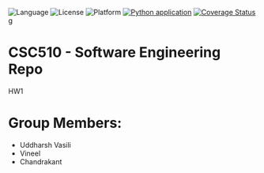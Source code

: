 ![Language](https://img.shields.io/badge/Python-3776AB?style=for-the-badge&logo=python&logoColor=white)
![License](https://img.shields.io/github/license/CSC510-SE-Uddharsh-Vineel-Chandrakant/HW1.svg)
![Platform](https://img.shields.io/badge/Linux-FCC624?style=for-the-badge&logo=linux&logoColor=black)
[![Python application](https://github.com/CSC510-SE-Uddharsh-Vineel-Chandrakant/HW1/actions/workflows/python-app.yml/badge.svg?branch=main)](https://github.com/CSC510-SE-Uddharsh-Vineel-Chandrakant/HW1/actions/workflows/python-app.yml)
[![Coverage Status](https://coveralls.io/repos/github/CSC510-SE-Uddharsh-Vineel-Chandrakant/HW1/badge.svg?branch=main)](https://coveralls.io/github/CSC510-SE-Uddharsh-Vineel-Chandrakant/HW1?branch=main)g

# CSC510 - Software Engineering Repo
HW1
# Group Members:
- Uddharsh Vasili
- Vineel
- Chandrakant